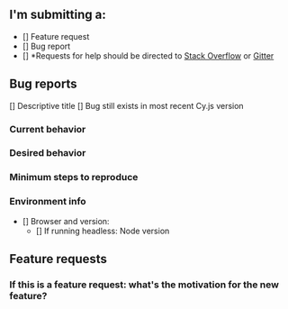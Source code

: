 ## **I'm submitting a:**
- [] Feature request
- [] Bug report
- [] *Requests for help should be directed to [Stack Overflow](http://stackoverflow.com/questions/tagged/cytoscape.js) or [Gitter](https://gitter.im/cytoscape/cytoscape.js)

## Bug reports
[] Descriptive title
[] Bug still exists in most recent Cy.js version

### Current behavior
<!-- What does the bug do? -->

### Desired behavior
<!-- What do you expect Cytoscape.js to do instead? -->

### Minimum steps to reproduce
<!-- Repos that can be cloned to reproduce bug or a link to a JSBin/ CodePen/ JSFiddle are appreciated! -->

### Environment info
- [] Browser and version:
  - [] If running headless: Node version


## Feature requests

### **If this is a feature request: what's the motivation for the new feature?**